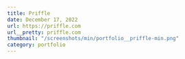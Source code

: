 ```yaml
---
title: Priffle
date: December 17, 2022
url: https://priffle.com
url__pretty: priffle.com
thumbnail: "/screenshots/min/portfolio__priffle-min.png"
category: portfolio
---
```

